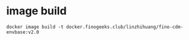# image build
```shell
docker image build -t docker.finogeeks.club/linzhihuang/fino-cdm-envbase:v2.0
```